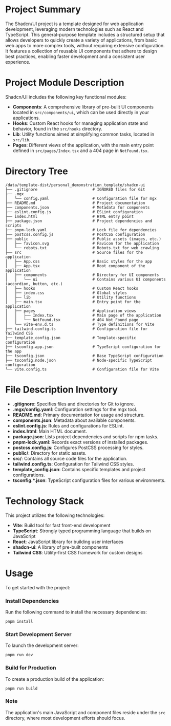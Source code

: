 # Project Summary
The Shadcn/UI project is a template designed for web application development, leveraging modern technologies such as React and TypeScript. This general-purpose template includes a structured setup that allows developers to quickly create a variety of applications, from basic web apps to more complex tools, without requiring extensive configuration. It features a collection of reusable UI components that adhere to design best practices, enabling faster development and a consistent user experience.

# Project Module Description
Shadcn/UI includes the following key functional modules:
- **Components**: A comprehensive library of pre-built UI components located in `src/components/ui`, which can be used directly in your applications.
- **Hooks**: Custom React hooks for managing application state and behavior, found in the `src/hooks` directory.
- **Lib**: Utility functions aimed at simplifying common tasks, located in `src/lib`.
- **Pages**: Different views of the application, with the main entry point defined in `src/pages/Index.tsx` and a 404 page in `NotFound.tsx`.

# Directory Tree
```plaintext
/data/template-dist/personal_demonstration_template/shadcn-ui
├── .gitignore                        # IGNORED files for Git
├── .mgx                              
│   └── config.yaml                   # Configuration file for mgx
├── README.md                         # Project documentation
├── components.json                   # Metadata for components
├── eslint.config.js                  # ESLint configuration
├── index.html                        # HTML entry point
├── package.json                      # Project dependencies and scripts
├── pnpm-lock.yaml                    # Lock file for dependencies
├── postcss.config.js                 # PostCSS configuration
├── public                            # Public assets (images, etc.)
│   ├── favicon.svg                   # Favicon for the application
│   └── robots.txt                    # Robots.txt for web crawling
├── src                               # Source files for the application
│   ├── App.css                       # Basic styles for the app
│   ├── App.tsx                       # Root component of the application
│   ├── components                    # Directory for UI components
│   │   └── ui                        # Contains various UI components (accordion, button, etc.)
│   ├── hooks                         # Custom React hooks
│   ├── index.css                     # Global styles
│   ├── lib                           # Utility functions
│   ├── main.tsx                      # Entry point for the application
│   ├── pages                         # Application views
│   │   ├── Index.tsx                 # Main page of the application
│   │   └── NotFound.tsx              # 404 Not Found page
│   └── vite-env.d.ts                 # Type definitions for Vite
├── tailwind.config.ts                # Configuration file for Tailwind CSS
├── template_config.json              # Template-specific configuration
├── tsconfig.app.json                 # TypeScript configuration for the app
├── tsconfig.json                     # Base TypeScript configuration
├── tsconfig.node.json                # Node-specific TypeScript configuration
└── vite.config.ts                    # Configuration file for Vite
```

# File Description Inventory
- **.gitignore**: Specifies files and directories for Git to ignore.
- **.mgx/config.yaml**: Configuration settings for the mgx tool.
- **README.md**: Primary documentation for usage and structure.
- **components.json**: Metadata about available components.
- **eslint.config.js**: Rules and configurations for ESLint.
- **index.html**: Main HTML document.
- **package.json**: Lists project dependencies and scripts for npm tasks.
- **pnpm-lock.yaml**: Records exact versions of installed packages.
- **postcss.config.js**: Configures PostCSS processing for styles.
- **public/**: Directory for static assets.
- **src/**: Contains all source code files for the application.
- **tailwind.config.ts**: Configuration for Tailwind CSS styles.
- **template_config.json**: Contains specific templates and project configurations.
- **tsconfig.*.json**: TypeScript configuration files for various environments.

# Technology Stack
This project utilizes the following technologies:
- **Vite**: Build tool for fast front-end development
- **TypeScript**: Strongly typed programming language that builds on JavaScript
- **React**: JavaScript library for building user interfaces
- **shadcn-ui**: A library of pre-built components
- **Tailwind CSS**: Utility-first CSS framework for custom designs

# Usage
To get started with the project:

### Install Dependencies
Run the following command to install the necessary dependencies:
```shell
pnpm install
```

### Start Development Server
To launch the development server:
```shell
pnpm run dev
```

### Build for Production
To create a production build of the application:
```shell
pnpm run build
```

### Note
The application's main JavaScript and component files reside under the `src` directory, where most development efforts should focus.